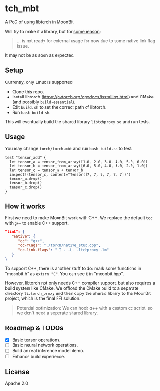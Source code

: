 # tch_mbt

A PoC of using libtorch in MoonBit.

Will try to make it a library, but for [some reason](https://github.com/moonbitlang/x/issues/70#issuecomment-2469536770):

> ... is not ready for external usage for now due to some native link flag issue.

It may not be as soon as expected.

## Setup

Currently, only Linux is supported.

- Clone this repo.
- Install libtorch (<https://pytorch.org/cppdocs/installing.html>) and CMake (and possibly `build-essential`).
- Edit `build.sh` to set the correct path of libtorch.
- Run `bash build.sh`.

This will eventually build the shared library `libtchproxy.so` and run tests.

## Usage

You may change `torch/torch.mbt` and run `bash build.sh` to test.

```moonbit
test "tensor_add" {
  let tensor_a = tensor_from_array([1.0, 2.0, 3.0, 4.0, 5.0, 6.0])
  let tensor_b = tensor_from_array([6.0, 5.0, 4.0, 3.0, 2.0, 1.0])
  let tensor_c = tensor_a + tensor_b
  inspect!(tensor_c, content="Tensor([7, 7, 7, 7, 7, 7])")
  tensor_a.drop()
  tensor_b.drop()
  tensor_c.drop()
}
```

## How it works

First we need to make MoonBit work with C++. We replace the default `tcc` with `g++` to enable C++ support.

```json
"link": {
   "native": {
      "cc": "g++",
      "cc-flags": "./torch/native_stub.cpp",
      "cc-link-flags": "-I . -L. -ltchproxy -lm"
   }
}
```

To support C++, there is another stuff to do: mark some functions in "moonbit.h" as `extern "C"`. You can see it in "moonbit.hpp".

However, libtorch not only needs C++ compiler support, but also requires a build system like CMake. We offload the CMake build to a separate directory `libtorch_proxy` and then copy the shared library to the MoonBit project, which is the final FFI solution.

> Potential optimization: We can hook g++ with a custom cc script, so we don't need a seperate shared library.

## Roadmap & TODOs

- [x] Basic tensor operations.
- [ ] Basic neural network operations.
- [ ] Build an real inference model demo.
- [ ] Enhance build experience.

## License

Apache 2.0